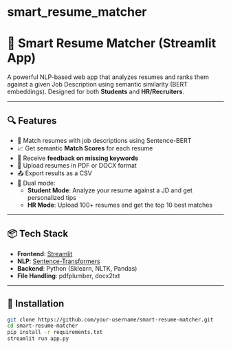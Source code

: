 # smart_resume_matcher
# 🧠 Smart Resume Matcher (Streamlit App)

A powerful NLP-based web app that analyzes resumes and ranks them against a given Job Description using semantic similarity (BERT embeddings). Designed for both **Students** and **HR/Recruiters**.

---

## 🔍 Features

- 🎯 Match resumes with job descriptions using Sentence-BERT
- 📈 Get semantic **Match Scores** for each resume
- 🧠 Receive **feedback on missing keywords**
- 🧾 Upload resumes in PDF or DOCX format
- 📤 Export results as a CSV
- 👥 Dual mode:
  - **Student Mode**: Analyze your resume against a JD and get personalized tips
  - **HR Mode**: Upload 100+ resumes and get the top 10 best matches

---


## 📦 Tech Stack

- **Frontend**: [Streamlit](https://streamlit.io/)
- **NLP**: [Sentence-Transformers](https://www.sbert.net/)
- **Backend**: Python (Sklearn, NLTK, Pandas)
- **File Handling**: pdfplumber, docx2txt

---

## 🧰 Installation

```bash
git clone https://github.com/your-username/smart-resume-matcher.git
cd smart-resume-matcher
pip install -r requirements.txt
streamlit run app.py
